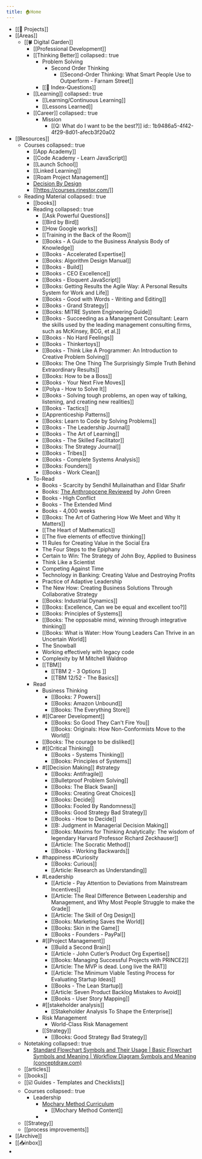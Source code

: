 ```yaml
---
title: 🏠Home
---
```


- [[🚧 Projects]]
- [[Areas]]
	- [[🍀 Digital Garden]]
		- [[Professional Development]]
		- [[Thinking Better]]
		  collapsed:: true
			- Problem Solving
				- Second Order Thinking
					- [[Second-Order Thinking: What Smart People Use to Outperform - Farnam Street]]
			- [[🤔 Index-Questions]]
		- [[Learning]]
		  collapsed:: true
			- [[Learning/Continuous Learning]]
			- [[Lessons Learned]]
		- [[Career]]
		  collapsed:: true
			- Mission
				- [[Q: What do I want to be the best?]]
id:: 1b9486a5-4f42-4f29-8d01-afecb3f20a02
- [[Resources]]
	- Courses
	  collapsed:: true
		- [[App Academy]]
		- [[Code Academy - Learn JavaScript]]
		- [[Launch School]]
		- [[Linked Learning]]
		- [[Roam Project Management]]
		- [Decision By Design](https://fscourses.com/courses/enrolled/1003796)
		- [[https://courses.rjnestor.com/]]
	- Reading Material
	  collapsed:: true
		- [[books]]
		- Reading
		  collapsed:: true
			- [[Ask Powerful Questions]]
			- [[Bird by Bird]]
			- [[How Google works]]
			- [[Training in the Back of the Room]]
			- [[Books - A Guide to the Business Analysis Body of Knowledge]]
			- [[Books - Accelerated Expertise]]
			- [[Books: Algorithm Design Manual]]
			- [[Books - Build]]
			- [[Books - CEO Excellence]]
			- [[Books - Eloquent JavaScript]]
			- [[Books: Getting Results the Agile Way: A Personal Results System for Work and Life]]
			- [[Books - Good with Words - Writing and Editing]]
			- [[Books - Grand Strategy]]
			- [[Books: MITRE System Engineering Guide]]
			- [[Books - Succeeding as a Management Consultant: Learn the skills used by the leading management consulting firms, such as McKinsey, BCG, et al.]]
			- [[Books - No Hard Feelings]]
			- [[Books - Thinkertoys]]
			- [[Books - Think Like A Programmer: An Introduction to Creative Problem Solving]]
			- [[Books: The One Thing The Surprisingly Simple Truth Behind Extraordinary Results]]
			- [[Books: How to be a Boss]]
			- [[Books - Your Next Five Moves]]
			- [[Polya - How to Solve It]]
			- [[Books - Solving tough problems, an open way of talking, listening, and creating new realities]]
			- [[Books - Tactics]]
			- [[Apprenticeship Patterns]]
			- [[Books: Learn to Code by Solving Problems]]
			- [[Books - The Leadership Journal]]
			- [[Books - The Art of Learning]]
			- [[Books - The Skilled Facilitator]]
			- [[Books: The Strategy Journal]]
			- [[Books - Tribes]]
			- [[Books - Complete Systems Analysis]]
			- [[Books: Founders]]
			- [[Books - Work Clean]]
		- To-Read
			- Books - Scarcity by Sendhil Mullainathan and Eldar Shafir
			- Books: [The Anthropocene Reviewed](https://www.amazon.com/The-Anthropocene-Reviewed/dp/B08GL11MDJ) by John Green
			- Books - High Conflict
			- Books - The Extended Mind
			- Books - 4,000 weeks
			- [[Books: The Art of Gathering How We Meet and Why It Matters]]
			- [[The Heart of Mathematics]]
			- [[The five elements of effective thinking]]
			- 11 Rules for Creating Value in the Social Era
			- The Four Steps to the Epiphany
			- Certain to Win: The Strategy of John Boy, Applied to Business
			- Think Like a Scientist
			- Competing Against Time
			- Technology in Banking: Creating Value and Destroying Profits
			- Practice of Adaptive Leadership
			- The New How: Creating Business Solutions Through Collaborative Strategy
			- [[Books: Industrial Dynamics]]
			- [[Books: Excellence, Can we be equal and excellent too?]]
			- [[Books: Principles of Systems]]
			- [[Books: The opposable mind, winning through integrative thinking]]
			- [[Books: What is Water: How Young Leaders Can Thrive in an Uncertain World]]
			- The Snowball
			- Working effectively with legacy code
			- Complexity by M Mitchell Waldrop
			- [[TBM]]
				- [[TBM 2 - 3 Options ]]
				- [[TBM 12/52 - The Basics]]
		- Read
			- Business Thinking
				- [[Books: 7 Powers]]
				- [[Books: Amazon Unbound]]
				- [[Books: The Everything Store]]
			- #[[Career Development]]
				- [[Books: So Good They Can't Fire You]]
				- [[Books: Originals: How Non-Conformists Move to the World]]
			- [[Books: The courage to be disliked]]
			- #[[Critical Thinking]]
				- [[Books - Systems Thinking]]
				- [[Books: Principles of Systems]]
			- #[[Decision Making]] #strategy
				- [[Books: Antifragile]]
				- [[Bulletproof Problem Solving]]
				- [[Books: The Black Swan]]
				- [[Books: Creating Great Choices]]
				- [[Books: Decide]]
				- [[Books: Fooled By Randomness]]
				- [[Books: Good Strategy Bad Strategy]]
				- [[Books - How to Decide]]
				- [[B: Judgment in Managerial Decision Making]]
				- [[Books: Maxims for Thinking Analytically: The wisdom of legendary Harvard Professor Richard Zeckhauser]]
				- [[Article: The Socratic Method]]
				- [[Books - Working Backwards]]
			- #happiness #Curiosity
				- [[Books: Curious]]
				- [[Article: Research as Understanding]]
			- #Leadership
				- [[Article - Pay Attention to Deviations from Mainstream Incentives]]
				- [[Article: The Real Difference Between Leadership and Management, and Why Most People Struggle to make the Grade]]
				- [[Article: The Skill of Org Design]]
				- [[Books: Marketing Saves the World]]
				- [[Books: Skin in the Game]]
				- [[Books - Founders - PayPal]]
			- #[[Project Management]]
				- [[Build a Second Brain]]
				- [[Article - John Cutler’s Product Org Expertise]]
				- [[Books: Managing Successful Projects with PRINCE2]]
				- [[Article: The MVP is dead. Long live the RAT]]
				- [[Article: The Minimum Viable Testing Process for Evaluating Startup Ideas]]
				- [[Books - The Lean Startup]]
				- [[Article: Seven Product Backlog Mistakes to Avoid]]
				- [[Books - User Story Mapping]]
			- #[[stakeholder analysis]]
				- [[Stakeholder Analysis To Shape the Enterprise]]
			- Risk Management
				- World-Class Risk Management
			- [[Strategy]]
				- [[Books: Good Strategy Bad Strategy]]
	- Notetaking
	  collapsed:: true
		- [Standard Flowchart Symbols and Their Usage | Basic Flowchart Symbols and Meaning | Workflow Diagram Symbols and Meaning (conceptdraw.com)](https://www.conceptdraw.com/How-To-Guide/flowchart-symbols)
	- [[articles]]
	- [[books]]
	- [[☑️ Guides - Templates and Checklists]]
	- Courses
	  collapsed:: true
		- Leadership
			- [Mochary Method Curriculum](https://docs.google.com/document/d/18FiJbYn53fTtPmphfdCKT2TMWH-8Y2L-MLqDk-MFV4s/edit)
				- [[Mochary Method Content]]
			-
	- [[Strategy]]
	- [[process improvements]]
- [[Archive]]
- [[📥inbox]]
-